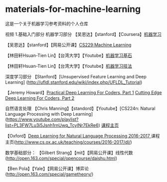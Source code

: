 # materials-for-machine-learning
这是一个关于机器学习参考资料的个人仓库

视频
1.基础入门部分
	机器学习部分
  【吴恩达】【stanford】【Coursera】[机器学习](https://www.coursera.org/learn/machine-learning)
  
  【吴恩达】【stanford】【网易公开课】[CS229:Machine Learning](http://open.163.com/special/opencourse/machinelearning.html)

  【林田轩Hsuan-Tien Lin】【台湾大学】【Youtube】[机器学习基石](https://www.youtube.com/watch?v=nQvpFSMPhr0&list=PLXVfgk9fNX2I7tB6oIINGBmW50rrmFTqf)

  【林田轩Hsuan-Tien Lin】【台湾大学】【Youtube】[机器学习技法](https://www.youtube.com/playlist?list=PLXVfgk9fNX2IQOYPmqjqWsNUFl2kpk1U2)

 
  深度学习部分
  【Stanford】[Unsupervised Feature Learning and Deep Learning] (http://ufldl.stanford.edu/wiki/index.php/UFLDL_Tutorial)

  【Jeremy Howard】[Practical Deep Learning For Coders, Part 1](http://course.fast.ai/index.html) [Cutting Edge Deep Learning For Coders, Part 2](http://course.fast.ai/part2.html)

  自然语言处理
  【Chris Manning】【standord】【Youtube】[CS224n: Natural Language Processing with Deep Learning] (https://www.youtube.com/playlist?list=PL3FW7Lu3i5Jsnh1rnUwq_TcylNr7EkRe6) [课程主页](http://web.stanford.edu/class/cs224n/)

  【Oxford】[Deep Learning for Natural Language Processing  2016-2017 ](https://github.com/oxford-cs-deepnlp-2017/lectures) 课程主页(http://www.cs.ox.ac.uk/teaching/courses/2016-2017/dl/)


 数学基础部分：
  【Gilbert Strang】【mit】【网易公开课】线性代数(http://open.163.com/special/opencourse/daishu.html)
  
  【Ben Pola】【Yale】【网易公开课】博弈论(http://open.163.com/special/gametheory/)


  
